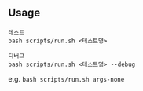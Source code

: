 ## Usage

```
테스트
bash scripts/run.sh <테스트명>

디버그
bash scripts/run.sh <테스트명> --debug
```

e.g. `bash scripts/run.sh args-none`